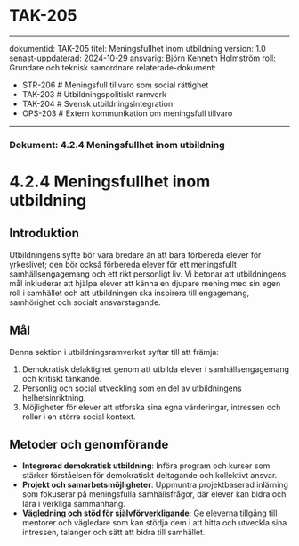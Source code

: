 # TAK-205
---
dokumentid: TAK-205
titel: Meningsfullhet inom utbildning
version: 1.0
senast-uppdaterad: 2024-10-29
ansvarig: Björn Kenneth Holmström
roll: Grundare och teknisk samordnare
relaterade-dokument:
  - STR-206 # Meningsfull tillvaro som social rättighet
  - TAK-203 # Utbildningspolitiskt ramverk
  - TAK-204 # Svensk utbildningsintegration
  - OPS-203 # Extern kommunikation om meningsfull tillvaro
---

### Dokument: 4.2.4 Meningsfullhet inom utbildning

# 4.2.4 Meningsfullhet inom utbildning

## Introduktion
Utbildningens syfte bör vara bredare än att bara förbereda elever för yrkeslivet; den bör också förbereda elever för ett meningsfullt samhällsengagemang och ett rikt personligt liv. Vi betonar att utbildningens mål inkluderar att hjälpa elever att känna en djupare mening med sin egen roll i samhället och att utbildningen ska inspirera till engagemang, samhörighet och socialt ansvarstagande.

## Mål
Denna sektion i utbildningsramverket syftar till att främja:
1. Demokratisk delaktighet genom att utbilda elever i samhällsengagemang och kritiskt tänkande.
2. Personlig och social utveckling som en del av utbildningens helhetsinriktning.
3. Möjligheter för elever att utforska sina egna värderingar, intressen och roller i en större social kontext.

## Metoder och genomförande
- **Integrerad demokratisk utbildning**: Införa program och kurser som stärker förståelsen för demokratiskt deltagande och kollektivt ansvar.
- **Projekt och samarbetsmöjligheter**: Uppmuntra projektbaserad inlärning som fokuserar på meningsfulla samhällsfrågor, där elever kan bidra och lära i verkliga sammanhang.
- **Vägledning och stöd för självförverkligande**: Ge eleverna tillgång till mentorer och vägledare som kan stödja dem i att hitta och utveckla sina intressen, talanger och sätt att bidra till samhället.


